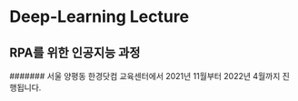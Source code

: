 # Deep-Learning Lecture
## RPA를 위한 인공지능 과정
####### 서울 양평동 한경닷컴 교육센터에서 2021년 11월부터 2022년 4월까지 진행됩니다.
